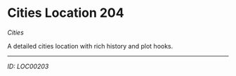 # Cities Location 204

*Cities*

A detailed cities location with rich history and plot hooks.

---
*ID: LOC00203*